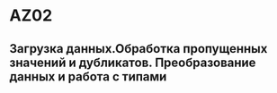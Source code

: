 # AZ02
## Загрузка данных.Обработка пропущенных значений и дубликатов. Преобразование данных и работа с типами
 

